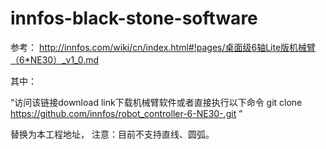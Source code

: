 # innfos-black-stone-software

参考：
http://innfos.com/wiki/cn/index.html#!pages/桌面级6轴Lite版机械臂（6*NE30）_v1_0.md

其中：

“访问该链接download link下载机械臂软件或者直接执行以下命令
git clone https://github.com/innfos/robot_controller-6-NE30-.git ”

替换为本工程地址，
注意：目前不支持直线、圆弧。

